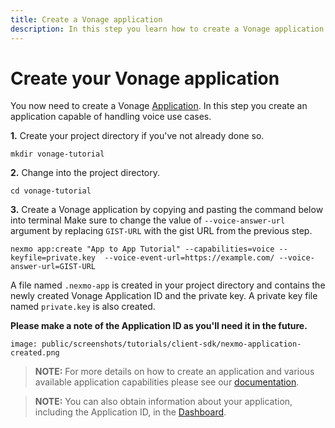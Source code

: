 ```yaml
---
title: Create a Vonage application
description: In this step you learn how to create a Vonage application.
---
```


# Create your Vonage application

You now need to create a Vonage [Application](/conversation/concepts/application). In this step you create an application capable of handling voice use cases.

**1.** Create your project directory if you've not already done so.

``` shell
mkdir vonage-tutorial
```

**2.** Change into the project directory.

``` shell
cd vonage-tutorial
```

**3.** Create a Vonage application by copying and pasting the command below into terminal Make sure to change the value of `--voice-answer-url` argument by replacing `GIST-URL` with the gist URL from the previous step.

``` shell
nexmo app:create "App to App Tutorial" --capabilities=voice --keyfile=private.key  --voice-event-url=https://example.com/ --voice-answer-url=GIST-URL
```

A file named `.nexmo-app` is created in your project directory and contains the newly created Vonage Application ID and the private key. A private key file named `private.key` is also created.

**Please make a note of the Application ID as you'll need it in the future.**

```screenshot
image: public/screenshots/tutorials/client-sdk/nexmo-application-created.png
```

> **NOTE:** For more details on how to create an application and various available application capabilities please see our [documentation](/application/overview).

> **NOTE:** You can also obtain information about your application, including the Application ID, in the [Dashboard](https://dashboard.nexmo.com/voice/your-applications).
